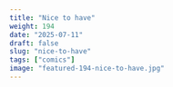 ```yaml
---
title: "Nice to have"
weight: 194
date: "2025-07-11"
draft: false
slug: "nice-to-have"
tags: ["comics"]
image: "featured-194-nice-to-have.jpg"
---
```

